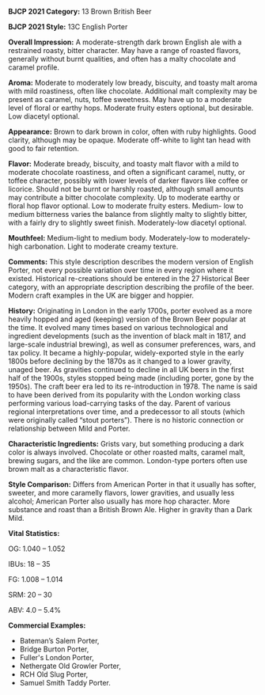 <b>BJCP 2021 Category:</b> 13 Brown British Beer

<b>BJCP 2021 Style:</b> 13C English Porter

<b>Overall Impression:</b> A moderate-strength dark brown
English ale with a restrained roasty, bitter character. May have
a range of roasted flavors, generally without burnt qualities,
and often has a malty chocolate and caramel profile.

<b>Aroma:</b> Moderate to moderately low bready, biscuity, and
toasty malt aroma with mild roastiness, often like chocolate.
Additional malt complexity may be present as caramel, nuts,
toffee sweetness. May have up to a moderate level of floral or
earthy hops. Moderate fruity esters optional, but desirable.
Low diacetyl optional.

<b>Appearance:</b> Brown to dark brown in color, often with ruby
highlights. Good clarity, although may be opaque. Moderate
off-white to light tan head with good to fair retention.

<b>Flavor:</b> Moderate bready, biscuity, and toasty malt flavor with
a mild to moderate chocolate roastiness, and often a significant
caramel, nutty, or toffee character, possibly with lower levels of
darker flavors like coffee or licorice. Should not be burnt or
harshly roasted, although small amounts may contribute a
bitter chocolate complexity. Up to moderate earthy or floral
hop flavor optional. Low to moderate fruity esters. Medium-
low to medium bitterness varies the balance from slightly malty
to slightly bitter, with a fairly dry to slightly sweet finish.
Moderately-low diacetyl optional.

<b>Mouthfeel:</b> Medium-light to medium body. Moderately-low
to moderately-high carbonation. Light to moderate creamy
texture.

<b>Comments:</b> This style description describes the modern
version of English Porter, not every possible variation over
time in every region where it existed. Historical re-creations
should be entered in the 27 Historical Beer category, with an
appropriate description describing the profile of the beer.
Modern craft examples in the UK are bigger and hoppier.

<b>History:</b> Originating in London in the early 1700s, porter
evolved as a more heavily hopped and aged (keeping) version
of the Brown Beer popular at the time. It evolved many times
based on various technological and ingredient developments
(such as the invention of black malt in 1817, and large-scale
industrial brewing), as well as consumer preferences, wars, and
tax policy. It became a highly-popular, widely-exported style in
the early 1800s before declining by the 1870s as it changed to a
lower gravity, unaged beer. As gravities continued to decline in
all UK beers in the first half of the 1900s, styles stopped being
made (including porter, gone by the 1950s). The craft beer era
led to its re-introduction in 1978.
The name is said to have been derived from its popularity with
the London working class performing various load-carrying
tasks of the day. Parent of various regional interpretations over
time, and a predecessor to all stouts (which were originally
called “stout porters”). There is no historic connection or
relationship between Mild and Porter.

<b>Characteristic Ingredients:</b> Grists vary, but something
producing a dark color is always involved. Chocolate or other
roasted malts, caramel malt, brewing sugars, and the like are
common. London-type porters often use brown malt as a
characteristic flavor.

<b>Style Comparison:</b> Differs from American Porter in that it
usually has softer, sweeter, and more caramelly flavors, lower
gravities, and usually less alcohol; American Porter also usually
has more hop character. More substance and roast than a
British Brown Ale. Higher in gravity than a Dark Mild.

<b>Vital Statistics:</b>

OG: 1.040 – 1.052

IBUs: 18 – 35

FG: 1.008 – 1.014

SRM: 20 – 30

ABV: 4.0 – 5.4%

<b>Commercial Examples:</b>
- Bateman’s Salem Porter,
- Bridge Burton Porter,
- Fuller's London Porter,
- Nethergate Old Growler Porter,
- RCH Old Slug Porter,
- Samuel Smith Taddy Porter.
